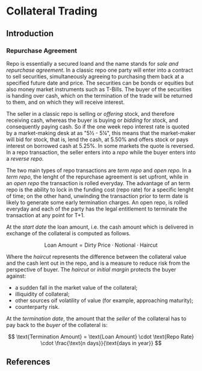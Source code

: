 # Collateral Trading

## Introduction

### Repurchase Agreement

Repo is essentially a secured loand and the name stands for *sale and repurchase agreement*. 
In a classic repo one party will enter into a contract to sell securities, simultaneously agreeing to purchasing them back at a specified future date and price. The securities can be bonds or equities but also money market instruments such as T-Bills. The buyer of the securities is handing over cash, which on the termination of the trade will be returned to them, and on which they will receive interest.

The seller in a classic repo is selling or *offering* stock, and therefore receiving cash, whereas the buyer is buying or *bidding* for stock, and consequently paying cash. So if the one week repo interest rate is quoted by a market-making desk at as "5½ - 5¼", this means that the market-maker will bid for stock, that is, lend the cash, at 5.50% and offers stock or pays interest on borrowed cash at 5.25%. In some markets the quote is reversed. In a repo transaction, the seller enters into a *repo* while the buyer enters into a *reverse repo*.

The two main types of repo transactions are *term repo* and *open repo*. In a *term repo*, the lenght of the repurchase agreement is set upfront, while in an *open repo* the transaction is rolled everyday. The advantage of an term repo is the ability to lock in the funding cost (repo rate) for a specific lenght of time; on the other hand, unwinding the transaction prior to term date is likely to generate some early termination charges. An open repo, is rolled everyday and each of the party has the legal entitlement to terminate the transaction at any point for T+1. 

At the *start date* the loan amount, i.e. the cash amount which is delivered in exchange of the collateral is computed as follows.

$$
\text{Loan Amount} = \text{Dirty Price} \cdot \text{Notional} \cdot \text{Haircut}
$$

Where the *haircut* represents the difference between the collateral value and the cash lent out in the repo, and is a measure to reduce risk from the perspective of buyer. The *haircut* or *initial margin* protects the buyer against:
- a sudden fall in the market value of the collateral;
- illiquidity of collateral;
- other sources oif volatility of value (for example, approaching maturity);
- counterparty risk.

At the *termination date*, the amount that the *seller* of the collateral has to pay back to the *buyer* of the collateral is:

$$
\text{Termination Amount} = \text{Loan Amount} \cdot \text{Repo Rate} \cdot \frac{\text{n days}}{\text{days in year}}
$$

## References

